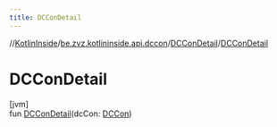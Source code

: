 ```yaml
---
title: DCConDetail
---
```

//[KotlinInside](../../../index.html)/[be.zvz.kotlininside.api.dccon](../index.html)/[DCConDetail](index.html)/[DCConDetail](-d-c-con-detail.html)



# DCConDetail



[jvm]\
fun [DCConDetail](-d-c-con-detail.html)(dcCon: [DCCon](../../be.zvz.kotlininside.api.type/-d-c-con/index.html))




